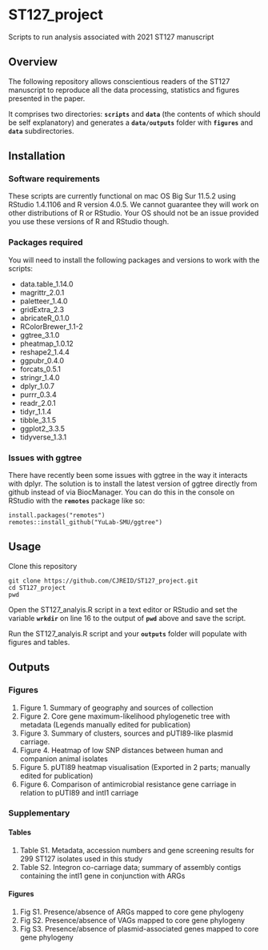 # ST127_project
Scripts to run analysis associated with 2021 ST127 manuscript

## Overview
The following repository allows conscientious readers of the ST127 manuscript to reproduce all the data processing, statistics and figures presented in the paper.

It comprises two directories: __`scripts`__ and __`data`__ (the contents of which should be self explanatory) and generates a __`data/outputs`__ folder with __`figures`__ and __`data`__ subdirectories.


## Installation
### Software requirements
These scripts are currently functional on mac OS Big Sur 11.5.2 using RStudio 1.4.1106 and R version 4.0.5. We cannot guarantee they will work on other distributions of R or RStudio. Your OS should not be an issue provided you use these versions of R and RStudio though.

### Packages required
You will need to install the following packages and versions to work with the scripts:
- data.table_1.14.0 
- magrittr_2.0.1    
- paletteer_1.4.0   
- gridExtra_2.3     
- abricateR_0.1.0  
- RColorBrewer_1.1-2
- ggtree_3.1.0      
- pheatmap_1.0.12   
- reshape2_1.4.4    
- ggpubr_0.4.0      
- forcats_0.5.1     
- stringr_1.4.0     
- dplyr_1.0.7       
- purrr_0.3.4       
- readr_2.0.1       
- tidyr_1.1.4       
- tibble_3.1.5      
- ggplot2_3.3.5     
- tidyverse_1.3.1   

### Issues with ggtree
There have recently been some issues with ggtree in the way it interacts with dplyr. The solution is to install the latest version of ggtree directly from github instead of via BiocManager. You can do this in the console on RStudio with the __`remotes`__ package like so:
```
install.packages("remotes")
remotes::install_github("YuLab-SMU/ggtree")
```

## Usage
Clone this repository
```
git clone https://github.com/CJREID/ST127_project.git
cd ST127_project
pwd
```
Open the ST127_analyis.R script in a text editor or RStudio and set the variable __`wrkdir`__ on line 16 to the output of __`pwd`__ above and save the script.

Run the ST127_analyis.R script and your __`outputs`__ folder will populate with figures and tables.

## Outputs
### Figures
1. Figure 1. Summary of geography and sources of collection
2. Figure 2. Core gene maximum-likelihood phylogenetic tree with metadata (Legends manually edited for publication)
3. Figure 3. Summary of clusters, sources and pUTI89-like plasmid carriage.
4. Figure 4. Heatmap of low SNP distances between human and companion animal isolates
5. Figure 5. pUTI89 heatmap visualisation (Exported in 2 parts; manually edited for publication)
6. Figure 6. Comparison of antimicrobial resistance gene carriage in relation to pUTI89 and intI1 carriage

### Supplementary
#### Tables
1. Table S1. Metadata, accession numbers and gene screening results for 299 ST127 isolates used in this study
2. Table S2. Integron co-carriage data; summary of assembly contigs containing the intI1 gene in conjunction with ARGs

#### Figures
1. Fig S1. Presence/absence of ARGs mapped to core gene phylogeny
2. Fig S2. Presence/absence of VAGs mapped to core gene phylogeny
3. Fig S3. Presence/absence of plasmid-associated genes mapped to core gene phylogeny

